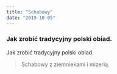 ```yaml
---
title: "Schabowy"
date: "2019-10-05"
---
```


### Jak zrobić tradycyjny polski obiad.

Jak zrobić tradycyjny polski obiad.

> Schabowy
> z ziemniekami
> i mizerią.